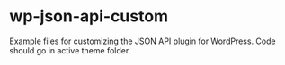 wp-json-api-custom
==================

Example files for customizing the JSON API plugin for WordPress. Code should go in active theme folder.
